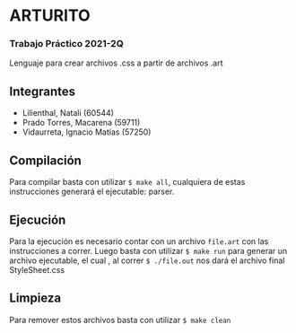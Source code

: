 # ARTURITO
### Trabajo Práctico 2021-2Q

Lenguaje para crear archivos .css a partir de archivos .art

## Integrantes
* Lilienthal, Natali (60544)
* Prado Torres, Macarena (59711)
* Vidaurreta, Ignacio Matías (57250)

## Compilación
Para compilar basta con utilizar `$ make all`, cualquiera de estas instrucciones generará el ejecutable: parser.

## Ejecución
Para la ejecución es necesario contar con un archivo `file.art` con las instrucciones a correr. Luego basta con utilizar `$ make run` para generar un archivo ejecutable, el cual , al correr `$ ./file.out` nos dará el archivo final StyleSheet.css

## Limpieza
Para remover estos archivos basta con utilizar `$ make clean`
